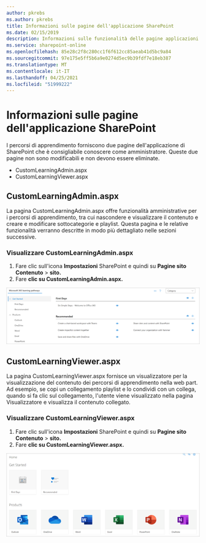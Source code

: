 ```yaml
---
author: pkrebs
ms.author: pkrebs
title: Informazioni sulle pagine dell'applicazione SharePoint
ms.date: 02/15/2019
description: Informazioni sulle funzionalità delle pagine applicazioni di SharePoint nei percorsi di apprendimento di Microsoft 365
ms.service: sharepoint-online
ms.openlocfilehash: 85e28c2f8c280cc1f6f612cc85aeab41d5bc9a84
ms.sourcegitcommit: 97e175e5ff5b6a9e0274d5ec9b39fdf7e18eb387
ms.translationtype: MT
ms.contentlocale: it-IT
ms.lasthandoff: 04/25/2021
ms.locfileid: "51999222"
---
```

# <a name="get-to-know-the-sharepoint-application-pages"></a>Informazioni sulle pagine dell'applicazione SharePoint

I percorsi di apprendimento forniscono due pagine dell'applicazione di SharePoint che è consigliabile conoscere come amministratore. Queste due pagine non sono modificabili e non devono essere eliminate. 

- CustomLearningAdmin.aspx
- CustomLearningViewer.aspx

## <a name="customlearningadminaspx"></a>CustomLearningAdmin.aspx

La pagina CustomLearningAdmin.aspx offre funzionalità amministrative per i percorsi di apprendimento, tra cui nascondere e visualizzare il contenuto e creare e modificare sottocategorie e playlist. Questa pagina e le relative funzionalità verranno descritte in modo più dettagliato nelle sezioni successive.

### <a name="view-customlearningadminaspx"></a>Visualizzare CustomLearningAdmin.aspx

1. Fare clic sull'icona **Impostazioni** SharePoint e quindi su **Pagine sito Contenuto**  >  **sito.** 
2. Fare **clic su CustomLearningAdmin.aspx.** 

![cg-adminapppage.png](media/cg-adminapppage.png)

## <a name="customlearningvieweraspx"></a>CustomLearningViewer.aspx
La pagina CustomLearningViewer.aspx fornisce un visualizzatore per la visualizzazione del contenuto dei percorsi di apprendimento nella web part. Ad esempio, se copi un collegamento playlist e lo condividi con un collega, quando si fa clic sul collegamento, l'utente viene visualizzato nella pagina Visualizzatore e visualizza il contenuto collegato. 

### <a name="view-customlearningvieweraspx"></a>Visualizzare CustomLearningViewer.aspx

1. Fare clic sull'icona **Impostazioni** SharePoint e quindi su **Pagine sito Contenuto**  >  **sito.** 
2. Fare **clic su CustomLearningViewer.aspx.** 

![cg-viewerapppage.png](media/cg-viewerapppage.png)

